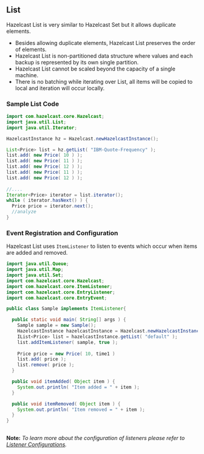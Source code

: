 

## List

Hazelcast List is very similar to Hazelcast Set but it allows duplicate elements.

* Besides allowing duplicate elements, Hazelcast List preserves the order of elements.
* Hazelcast List is non-partitioned data structure where values and each backup is represented by its own single partition.
* Hazelcast List cannot be scaled beyond the capacity of a single machine.
* There is no batching while iterating over List, all items will be copied to local and iteration will occur locally.

### Sample List Code

```java
import com.hazelcast.core.Hazelcast;
import java.util.List;
import java.util.Iterator;

HazelcastInstance hz = Hazelcast.newHazelcastInstance();

List<Price> list = hz.getList( "IBM-Quote-Frequency" );
list.add( new Price( 10 ) );
list.add( new Price( 11 ) );
list.add( new Price( 12 ) );
list.add( new Price( 11 ) );
list.add( new Price( 12 ) );
        
//....
Iterator<Price> iterator = list.iterator();
while ( iterator.hasNext() ) { 
  Price price = iterator.next(); 
  //analyze
}
```

### Event Registration and Configuration

Hazelcast List uses `ItemListener` to listen to events which occur when items are added and removed.


```java
import java.util.Queue;
import java.util.Map; 
import java.util.Set; 
import com.hazelcast.core.Hazelcast;
import com.hazelcast.core.ItemListener;
import com.hazelcast.core.EntryListener;
import com.hazelcast.core.EntryEvent; 

public class Sample implements ItemListener{

  public static void main( String[] args ) { 
    Sample sample = new Sample();
    HazelcastInstance hazelcastInstance = Hazelcast.newHazelcastInstance();
    IList<Price> list = hazelcastInstance.getList( "default" );
    list.addItemListener( sample, true ); 
        
    Price price = new Price( 10, time1 )
    list.add( price );
    list.remove( price );
  } 

  public void itemAdded( Object item ) {
    System.out.println( "Item added = " + item );
  }

  public void itemRemoved( Object item ) {
    System.out.println( "Item removed = " + item );
  }     
}
       
```

**Note:** *To learn more about the configuration of listeners please refer to [Listener Configurations](#listener-configurations).*


